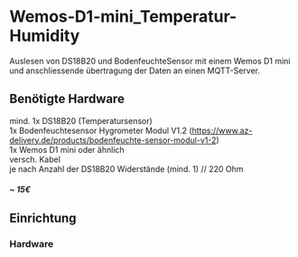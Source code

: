 # Wemos-D1-mini_Temperatur-Humidity
Auslesen von DS18B20 und BodenfeuchteSensor mit einem Wemos D1 mini und anschliessende übertragung der Daten an einen MQTT-Server.

## Benötigte Hardware
mind. 1x DS18B20 (Temperatursensor)
<br>
1x Bodenfeuchtesensor Hygrometer Modul V1.2 (https://www.az-delivery.de/products/bodenfeuchte-sensor-modul-v1-2)
<br>
1x Wemos D1 mini oder ähnlich
<br>
versch. Kabel
<br>
je nach Anzahl der DS18B20 Widerstände (mind. 1) // 220 Ohm
<h5>~ 15€</h5>


## Einrichtung

### Hardware
